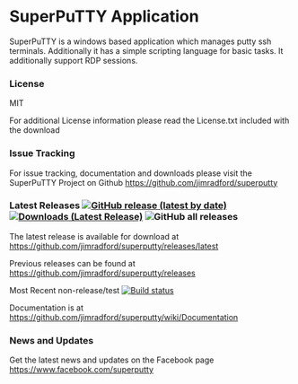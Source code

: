 # SuperPuTTY Application
SuperPuTTY is a windows based application which manages putty ssh terminals. Additionally it has a simple scripting language for basic tasks. It additionally support RDP sessions.

### License
MIT

For additional License information please read the License.txt included with the download

### Issue Tracking
For issue tracking, documentation and downloads please visit the SuperPuTTY Project on Github
https://github.com/jimradford/superputty

### Latest Releases [![GitHub release (latest by date)](https://img.shields.io/github/v/release/jimradford/superputty)](https://github.com/jimradford/superputty/releases/latest) [![Downloads (Latest Release)](https://img.shields.io/github/downloads/jimradford/superputty/latest/total?label=latest%20release%20downloads)](https://github.com/jimradford/superputty/releases/latest) ![GitHub all releases](https://img.shields.io/github/downloads/jimradford/superputty/total?label=total%20downloads)
  The latest release is available for download at https://github.com/jimradford/superputty/releases/latest 

  Previous releases can be found at https://github.com/jimradford/superputty/releases

  Most Recent non-release/test [![Build status](https://ci.appveyor.com/api/projects/status/s6thtyntec4beaqk/branch/master?svg=true)](https://ci.appveyor.com/project/jimradford/superputty/branch/master)

Documentation is at https://github.com/jimradford/superputty/wiki/Documentation

### News and Updates
Get the latest news and updates on the Facebook page https://www.facebook.com/superputty
